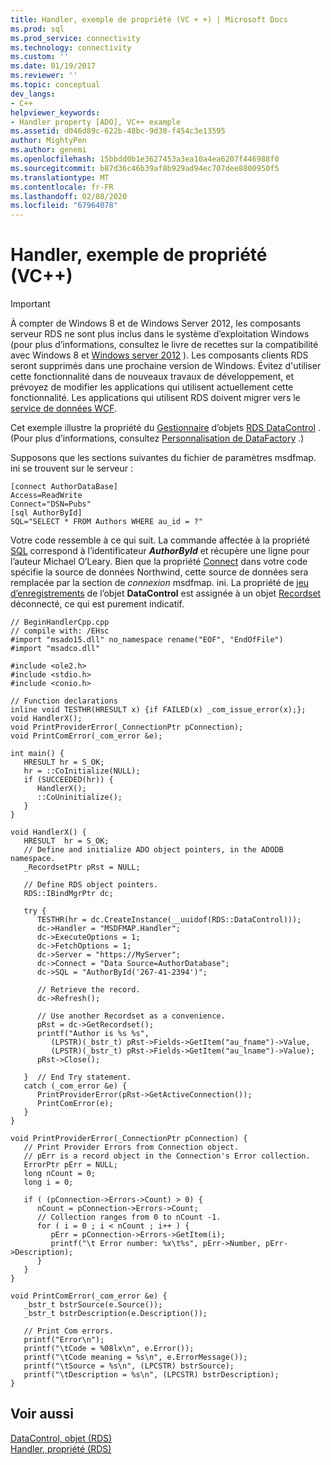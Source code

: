 ```yaml
---
title: Handler, exemple de propriété (VC + +) | Microsoft Docs
ms.prod: sql
ms.prod_service: connectivity
ms.technology: connectivity
ms.custom: ''
ms.date: 01/19/2017
ms.reviewer: ''
ms.topic: conceptual
dev_langs:
- C++
helpviewer_keywords:
- Handler property [ADO], VC++ example
ms.assetid: d046d89c-622b-48bc-9d30-f454c3e13595
author: MightyPen
ms.author: genemi
ms.openlocfilehash: 15bbdd0b1e3627453a3ea10a4ea6207f446988f0
ms.sourcegitcommit: b87d36c46b39af8b929ad94ec707dee8800950f5
ms.translationtype: MT
ms.contentlocale: fr-FR
ms.lasthandoff: 02/08/2020
ms.locfileid: "67964078"
---
```

# <a name="handler-property-example-vc"></a>Handler, exemple de propriété (VC++)
> [!IMPORTANT]
>  À compter de Windows 8 et de Windows Server 2012, les composants serveur RDS ne sont plus inclus dans le système d’exploitation Windows (pour plus d’informations, consultez le livre de recettes sur la compatibilité avec Windows 8 et [Windows server 2012](https://www.microsoft.com/download/details.aspx?id=27416) ). Les composants clients RDS seront supprimés dans une prochaine version de Windows. Évitez d'utiliser cette fonctionnalité dans de nouveaux travaux de développement, et prévoyez de modifier les applications qui utilisent actuellement cette fonctionnalité. Les applications qui utilisent RDS doivent migrer vers le [service de données WCF](https://go.microsoft.com/fwlink/?LinkId=199565).  
  
 Cet exemple illustre la propriété du [Gestionnaire](../../../ado/reference/rds-api/handler-property-rds.md) d’objets [RDS DataControl](../../../ado/reference/rds-api/datacontrol-object-rds.md) . (Pour plus d’informations, consultez [Personnalisation de DataFactory](../../../ado/guide/remote-data-service/datafactory-customization.md) .)  
  
 Supposons que les sections suivantes du fichier de paramètres msdfmap. ini se trouvent sur le serveur :  
  
```  
[connect AuthorDataBase]  
Access=ReadWrite  
Connect="DSN=Pubs"  
[sql AuthorById]  
SQL="SELECT * FROM Authors WHERE au_id = ?"  
```  
  
 Votre code ressemble à ce qui suit. La commande affectée à la propriété [SQL](../../../ado/reference/rds-api/sql-property.md) correspond à l’identificateur ***AuthorById*** et récupère une ligne pour l’auteur Michael O’Leary. Bien que la propriété [Connect](../../../ado/reference/rds-api/connect-property-rds.md) dans votre code spécifie la source de données Northwind, cette source de données sera remplacée par la section de *connexion* msdfmap. ini. La propriété de [jeu d’enregistrements](../../../ado/reference/rds-api/recordset-sourcerecordset-properties-rds.md) de l’objet **DataControl** est assignée à un objet [Recordset](../../../ado/reference/ado-api/recordset-object-ado.md) déconnecté, ce qui est purement indicatif.  
  
```  
// BeginHandlerCpp.cpp  
// compile with: /EHsc  
#import "msado15.dll" no_namespace rename("EOF", "EndOfFile")  
#import "msadco.dll"  
  
#include <ole2.h>  
#include <stdio.h>  
#include <conio.h>  
  
// Function declarations  
inline void TESTHR(HRESULT x) {if FAILED(x) _com_issue_error(x);};  
void HandlerX();  
void PrintProviderError(_ConnectionPtr pConnection);  
void PrintComError(_com_error &e);  
  
int main() {  
   HRESULT hr = S_OK;  
   hr = ::CoInitialize(NULL);  
   if (SUCCEEDED(hr)) {  
      HandlerX();  
      ::CoUninitialize();  
   }  
}  
  
void HandlerX() {  
   HRESULT  hr = S_OK;  
   // Define and initialize ADO object pointers, in the ADODB namespace.     
   _RecordsetPtr pRst = NULL;  
  
   // Define RDS object pointers.  
   RDS::IBindMgrPtr dc;  
  
   try {  
      TESTHR(hr = dc.CreateInstance(__uuidof(RDS::DataControl)));  
      dc->Handler = "MSDFMAP.Handler";  
      dc->ExecuteOptions = 1;  
      dc->FetchOptions = 1;  
      dc->Server = "https://MyServer";  
      dc->Connect = "Data Source=AuthorDatabase";  
      dc->SQL = "AuthorById('267-41-2394')";  
  
      // Retrieve the record.  
      dc->Refresh();  
  
      // Use another Recordset as a convenience.  
      pRst = dc->GetRecordset();  
      printf("Author is %s %s",   
         (LPSTR)(_bstr_t) pRst->Fields->GetItem("au_fname")->Value,   
         (LPSTR)(_bstr_t) pRst->Fields->GetItem("au_lname")->Value);  
      pRst->Close();  
  
   }  // End Try statement.  
   catch (_com_error &e) {  
      PrintProviderError(pRst->GetActiveConnection());  
      PrintComError(e);  
   }  
}  
  
void PrintProviderError(_ConnectionPtr pConnection) {  
   // Print Provider Errors from Connection object.  
   // pErr is a record object in the Connection's Error collection.  
   ErrorPtr pErr = NULL;  
   long nCount = 0;  
   long i = 0;  
  
   if ( (pConnection->Errors->Count) > 0) {  
      nCount = pConnection->Errors->Count;  
      // Collection ranges from 0 to nCount -1.  
      for ( i = 0 ; i < nCount ; i++ ) {  
         pErr = pConnection->Errors->GetItem(i);  
         printf("\t Error number: %x\t%s", pErr->Number, pErr->Description);  
      }  
   }  
}  
  
void PrintComError(_com_error &e) {  
   _bstr_t bstrSource(e.Source());  
   _bstr_t bstrDescription(e.Description());  
  
   // Print Com errors.    
   printf("Error\n");  
   printf("\tCode = %08lx\n", e.Error());  
   printf("\tCode meaning = %s\n", e.ErrorMessage());  
   printf("\tSource = %s\n", (LPCSTR) bstrSource);  
   printf("\tDescription = %s\n", (LPCSTR) bstrDescription);  
}  
```  
  
## <a name="see-also"></a>Voir aussi  
 [DataControl, objet (RDS)](../../../ado/reference/rds-api/datacontrol-object-rds.md)   
 [Handler, propriété (RDS)](../../../ado/reference/rds-api/handler-property-rds.md)






















